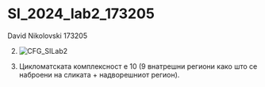 # SI_2024_lab2_173205
David Nikolovski 173205

2. ![CFG_SILab2](https://github.com/user-attachments/assets/c57cb66c-5c75-4aa1-82b2-df4a422e10d7)

3. Цикломатската комплексност е 10 (9 внатрешни региони како што се наброени на сликата + надворешниот регион).

